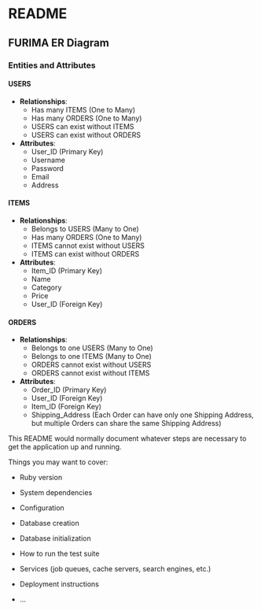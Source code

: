 # README

## FURIMA ER Diagram
### Entities and Attributes

#### USERS
- **Relationships**:
  - Has many ITEMS (One to Many)
  - Has many ORDERS (One to Many)
  - USERS can exist without ITEMS
  - USERS can exist without ORDERS
- **Attributes**:
  - User_ID (Primary Key)
  - Username
  - Password
  - Email
  - Address

#### ITEMS
- **Relationships**:
  - Belongs to USERS (Many to One)
  - Has many ORDERS (One to Many)
  - ITEMS cannot exist without USERS
  - ITEMS can exist without ORDERS
- **Attributes**:
  - Item_ID (Primary Key)
  - Name
  - Category
  - Price
  - User_ID (Foreign Key)

#### ORDERS
- **Relationships**:
  - Belongs to one USERS (Many to One)
  - Belongs to one ITEMS (Many to One)
  - ORDERS cannot exist without USERS
  - ORDERS cannot exist without ITEMS
- **Attributes**:
  - Order_ID (Primary Key)
  - User_ID (Foreign Key)
  - Item_ID (Foreign Key)
  - Shipping_Address (Each Order can have only one Shipping Address, but multiple Orders can share the same Shipping Address)



This README would normally document whatever steps are necessary to get the
application up and running.

Things you may want to cover:

* Ruby version

* System dependencies

* Configuration

* Database creation

* Database initialization

* How to run the test suite

* Services (job queues, cache servers, search engines, etc.)

* Deployment instructions

* ...
